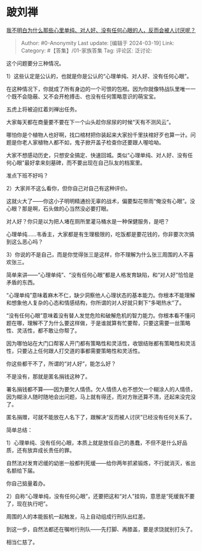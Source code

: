 # 跛刘禅
[我不明白为什么那些心里单纯、对人好、没有任何心眼的人，反而会被人讨厌呢？](https://www.zhihu.com/question/62815819/answer/3433214819)

> Author: #0-Anonymity
> Last update: [编辑于 2024-03-19]
> Link:
> Category: #【答集】/01-家族答集 
> Tag: 
> 评论区:
> 泛讨论:

这个问题要分三种情况。

1）这些认定是公认的，也就是你是公认的“心理单纯、对人好、没有任何心眼”。

在这种情况下，你就成了所有身边的一个可恨的包袱。因为你就像特战队里唯一一个既不会隐蔽、又不会开枪搏击、也没有任何策略意识的萌宝宝。

五虎上将被迫扛着刘禅出任务。

大家每天都在商量要不要在下一个山头趁你尿尿的时候“天有不测风云”。

哪怕你是个植物人也好啊，找口棺材把你装起来大家扮千里扶棺好歹也算一计。问题是你老人家植物人都不如，鬼子掀开盖子检查你还要跟人喔哈呦。

大家不想感动历史，只想安全搞定、快速回城。类似“心理单纯、对人好、没有任何心眼”最好拿来刻墓碑，而不要出现在自己队友的档案里。

准点下班不好吗？

2）大家并不这么看你，但你自己对自己有这种评价。

这就火大了——你这小子明明精通扮无辜的战术，偏要梨花带雨“俺没有心眼”。没心眼？那是啊，石头做的心当然没必要打眼。

对人好？你只是以为把人堵在厕所里灌马桶水是一种保健服务，是吧？

心理单纯……韦香主，大家都是有生理极限的，吃饭都是要花钱的，你非要次次搞到这么恶心吗？

3）你说的不是自己，而是你觉得张三是这样，你不理解为什么张三周围的人不喜欢张三。

简单来讲——“心理单纯”、“没有任何心眼”都是人格发育缺陷，和“对人好”恰恰是矛盾的东西。

“心理单纯”意味着麻木不仁，缺少洞察他人心理状态的基本能力。你根本不能理解和想象他人复杂的心态和情感结构，你所谓的对人好就只剩下“多喝热水”了。

“没有任何心眼”意味着没有替人发觉危险和破解危机的智力能力。你根本看不懂问题在哪，理解不了为什么要这样做，于是谁就算有忙要帮，只要这需要一丝策略性、灵活性，都不敢让你帮了。

因为哪怕站在大门口帮客人开门都有策略性和灵活性，收银结账都有策略性和灵活性，只要沾上任何跟人打交道的事都需要策略性和灵活性。

你这些都干不了，所谓的“对人好”，能怎么好？

不是没有，那就是匿名捐钱这种了。

署名捐钱都不算——因为要欠人情债。欠人情债人也不想欠一个糊涂人的人情债，因为糊涂人随时随地会出问题，马上就有得还，而对方账还算不清，还起来没完没了。

匿名捐赠，可就不能放在人名下了，跟解决“反而被人讨厌”已经没有任何关系了。

简单总结：

1）心理单纯、没有任何心眼，本质上就是放任自己的愚蠢，不但不是什么好品质，还有放弃成长责任的罪。

自然法对发育迟缓的幼崽一般都判死缓——给你两年抓紧锻炼，不行就消灭，省出名额给下届。

你自己掂量着办。

2）自称“心理单纯，没有任何心眼”，还要把这和“对人”挂钩，意思是“死缓我不要了，现在执行吧”。

周围的人的本能扳机一起触发，马上自动组成行刑队出红差。

到这一步，自然法都还在嘱咐行刑队——先打脚、再膝盖，要是求饶就别打头了。

相当仁慈了。
